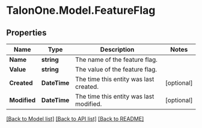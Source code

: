 # TalonOne.Model.FeatureFlag
## Properties

Name | Type | Description | Notes
------------ | ------------- | ------------- | -------------
**Name** | **string** | The name of the feature flag. | 
**Value** | **string** | The value of the feature flag. | 
**Created** | **DateTime** | The time this entity was last created. | [optional] 
**Modified** | **DateTime** | The time this entity was last modified. | [optional] 

[[Back to Model list]](../README.md#documentation-for-models) [[Back to API list]](../README.md#documentation-for-api-endpoints) [[Back to README]](../README.md)

